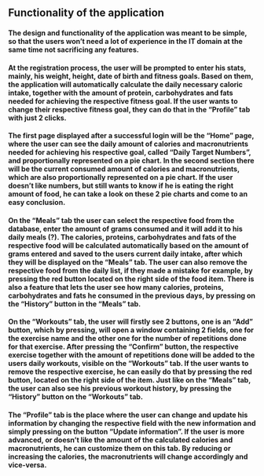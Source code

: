 ## Functionality of the application

#### The design and functionality of the application was meant to be simple, so that the users won’t need a lot of experience in the IT domain at the same time not sacrificing any features. 

#### At the registration process, the user will be prompted to enter his stats, mainly, his weight, height, date of birth and fitness goals. Based on them, the application will automatically calculate the daily necessary caloric intake, together with the amount of protein, carbohydrates and fats needed for achieving the respective fitness goal. If the user wants to change their respective fitness goal, they can do that in the “Profile” tab with just 2 clicks.

#### The first page displayed after a successful login will be the “Home” page, where the user can see the daily amount of calories and macronutrients needed for achieving his respective goal, called “Daily Target Numbers”, and proportionally represented on a pie chart. In the second section there will be the current consumed amount of calories and macronutrients, which are also proportionally represented on a pie chart. If the user doesn’t like numbers, but still wants to know if he is eating the right amount of food, he can take a look on these 2 pie charts and come to an easy conclusion.

#### On the “Meals” tab the user can select the respective food from the database, enter the amount of grams consumed and it will add it to his daily meals (?). The calories, proteins, carbohydrates and fats of the respective food will be calculated automatically based on the amount of grams entered and saved to the users current daily intake, after which they will be displayed on the “Meals” tab. The user can also remove the respective food from the daily list, if they made a mistake for example, by pressing the red button located on the right side of the food item. There is also a feature that lets the user see how many calories, proteins, carbohydrates and fats he consumed in the previous days, by pressing on the “History” button in the “Meals” tab.

#### On the “Workouts” tab, the user will firstly see 2 buttons, one is an “Add” button, which by pressing, will open a window containing 2 fields, one for the exercise name and the other one for the number of repetitions done for that exercise. After pressing the “Confirm” button, the respective exercise together with the amount of repetitions done will be added to the users daily workouts, visible on the “Workouts” tab. If the user wants to remove the respective exercise, he can easily do that by pressing the red button, located on the right side of the item. Just like on the “Meals” tab, the user can also see his previous workout history, by pressing the “History” button on the “Workouts” tab. 

#### The “Profile” tab is the place where the user can change and update his information by changing the respective field with the new information and simply pressing on the button “Update information”. If the user is more advanced, or doesn’t like the amount of the calculated calories and macronutrients, he can customize them on this tab. By reducing or increasing the calories, the macronutrients will change accordingly and vice-versa.

